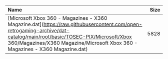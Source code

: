 |Name|Size|
|:---|---:|
|[Microsoft Xbox 360 - Magazines - X360 Magazine.dat](https://raw.githubusercontent.com/open-retrogaming-archive/dat-catalog/main/root/basic/TOSEC-PIX/Microsoft/Xbox 360/Magazines/X360 Magazine/Microsoft Xbox 360 - Magazines - X360 Magazine.dat)|5828|
